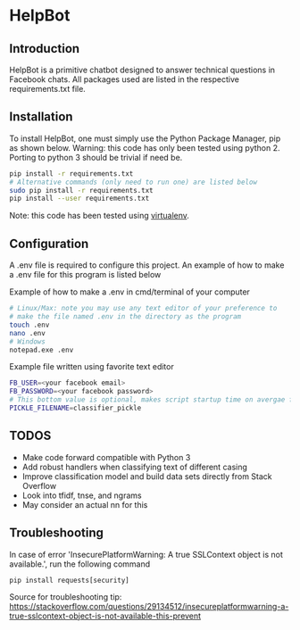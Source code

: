 # HelpBot

## Introduction

HelpBot is a primitive chatbot designed to answer technical questions in Facebook chats. All packages used are listed in the respective requirements.txt file.

## Installation

To install HelpBot, one must simply use the Python Package Manager, pip as shown below. Warning: this code has only been tested using python 2. Porting to python 3 should be trivial if need be.

```sh
pip install -r requirements.txt
# Alternative commands (only need to run one) are listed below
sudo pip install -r requirements.txt
pip install --user requirements.txt
```

Note: this code has been tested using [virtualenv](https://virtualenv.pypa.io/en/stable/).

## Configuration

A .env file is required to configure this project. An example of how to make a .env file for this program is listed below

Example of how to make a .env in cmd/terminal of your computer
```sh
# Linux/Max: note you may use any text editor of your preference to
# make the file named .env in the directory as the program
touch .env
nano .env
# Windows
notepad.exe .env
```

Example file written using favorite text editor
```sh
FB_USER=<your facebook email>
FB_PASSWORD=<your facebook password>
# This bottom value is optional, makes script startup time on avergae faster
PICKLE_FILENAME=classifier_pickle
```

## TODOS

* Make code forward compatible with Python 3
* Add robust handlers when classifying text of different casing
* Improve classification model and build data sets directly from Stack Overflow
* Look into tfidf, tnse, and ngrams
* May consider an actual nn for this

## Troubleshooting

In case of error 'InsecurePlatformWarning: A true SSLContext object is not available.', run the following command

```
pip install requests[security]
```

Source for troubleshooting tip: https://stackoverflow.com/questions/29134512/insecureplatformwarning-a-true-sslcontext-object-is-not-available-this-prevent
